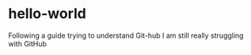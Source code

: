 # hello-world
Following a guide trying to understand Git-hub
I am still really struggling with GitHub
